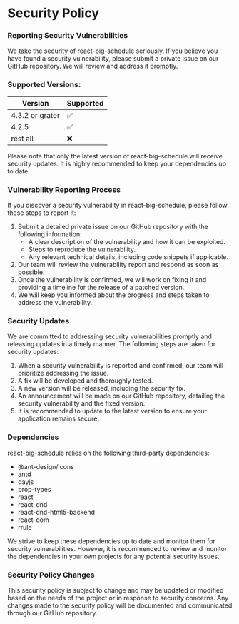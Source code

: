 # Security Policy

### Reporting Security Vulnerabilities
We take the security of react-big-schedule seriously. If you believe you have found a security vulnerability, please submit a private issue on our GitHub repository. We will review and address it promptly.

### Supported Versions:

| Version |	Supported |
| --------| --------- |
| 4.3.2 or grater 	| :white_check_mark: |
| 4.2.5	| :white_check_mark: |
| rest all | :x: |

Please note that only the latest version of react-big-schedule will receive security updates. It is highly recommended to keep your dependencies up to date.

### Vulnerability Reporting Process

If you discover a security vulnerability in react-big-schedule, please follow these steps to report it:

1. Submit a detailed private issue on our GitHub repository with the following information:
   - A clear description of the vulnerability and how it can be exploited.
   - Steps to reproduce the vulnerability.
   - Any relevant technical details, including code snippets if applicable.
2. Our team will review the vulnerability report and respond as soon as possible.
3. Once the vulnerability is confirmed, we will work on fixing it and providing a timeline for the release of a patched version.
4. We will keep you informed about the progress and steps taken to address the vulnerability.

### Security Updates

We are committed to addressing security vulnerabilities promptly and releasing updates in a timely manner. The following steps are taken for security updates:

1. When a security vulnerability is reported and confirmed, our team will prioritize addressing the issue.
2. A fix will be developed and thoroughly tested.
3. A new version will be released, including the security fix.
4. An announcement will be made on our GitHub repository, detailing the security vulnerability and the fixed version.
5. It is recommended to update to the latest version to ensure your application remains secure.

### Dependencies
react-big-schedule relies on the following third-party dependencies:

- @ant-design/icons
- antd
- dayjs
- prop-types
- react
- react-dnd
- react-dnd-html5-backend
- react-dom
- rrule

We strive to keep these dependencies up to date and monitor them for security vulnerabilities. However, it is recommended to review and monitor the dependencies in your own projects for any potential security issues.

### Security Policy Changes
This security policy is subject to change and may be updated or modified based on the needs of the project or in response to security concerns. Any changes made to the security policy will be documented and communicated through our GitHub repository.
